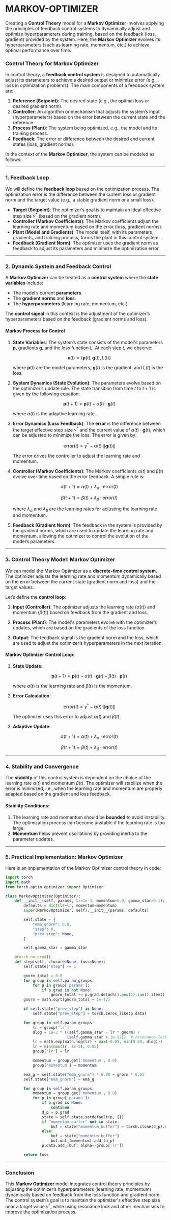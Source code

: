 # MARKOV-OPTIMIZER
Creating a **Control Theory** model for a **Markov Optimizer** involves applying the principles of feedback control systems to dynamically adjust and optimize hyperparameters during training, based on the feedback (loss, gradient) provided by the system. Here, the **Markov Optimizer** evolves its hyperparameters (such as learning rate, momentum, etc.) to achieve optimal performance over time.

### **Control Theory for Markov Optimizer**

In control theory, a **feedback control system** is designed to automatically adjust its parameters to achieve a desired output or minimize error (e.g., loss in optimization problems). The main components of a feedback system are:

1. **Reference (Setpoint)**: The desired state (e.g., the optimal loss or desired gradient norm).
2. **Controller**: An algorithm or mechanism that adjusts the system’s input (hyperparameters) based on the error between the current state and the reference.
3. **Process (Plant)**: The system being optimized, e.g., the model and its training process.
4. **Feedback**: The error or difference between the desired and current states (loss, gradient norms).

In the context of the **Markov Optimizer**, the system can be modeled as follows:

---

### **1. Feedback Loop**

We will define the **feedback loop** based on the optimization process. The optimization error is the difference between the current loss or gradient norm and the target value (e.g., a stable gradient norm or a small loss).

* **Target (Setpoint)**: The optimizer’s goal is to maintain an ideal effective step size $\gamma^*$ (based on the gradient norm).
* **Controller (Markov Coefficients)**: The Markov coefficients adjust the learning rate and momentum based on the error (loss, gradient norms).
* **Plant (Model and Gradients)**: The model itself, with its parameters, gradients, and training process, forms the plant in this control system.
* **Feedback (Gradient Norm)**: The optimizer uses the gradient norm as feedback to adjust its parameters and minimize the optimization error.

---

### **2. Dynamic System and Feedback Control**

A **Markov Optimizer** can be treated as a **control system** where the **state variables** include:

* The model’s current **parameters**.
* The **gradient norms** and **loss**.
* The **hyperparameters** (learning rate, momentum, etc.).

The **control signal** in this context is the adjustment of the optimizer’s hyperparameters based on the feedback (gradient norms and loss).

#### **Markov Process for Control**

1. **State Variables**: The system’s state consists of the model's parameters $\mathbf{p}$, gradients $\mathbf{g}$, and the loss function $L$. At each step $t$, we observe:

   $$
   \mathbf{x}(t) = \{ \mathbf{p}(t), \mathbf{g}(t), L(t) \}
   $$

   where $\mathbf{p}(t)$ are the model parameters, $\mathbf{g}(t)$ is the gradient, and $L(t)$ is the loss.

2. **System Dynamics (State Evolution)**: The parameters evolve based on the optimizer’s update rule. The state transition from time $t$ to $t+1$ is given by the following equation:

   $$
   \mathbf{p}(t+1) = \mathbf{p}(t) + \alpha(t) \cdot \mathbf{g}(t)
   $$

   where $\alpha(t)$ is the adaptive learning rate.

3. **Error Dynamics (Loss Feedback)**: The **error** is the difference between the target effective step size $\gamma^*$ and the current value of $\alpha(t) \cdot \mathbf{g}(t)$, which can be adjusted to minimize the loss. The error is given by:

   $$
   \text{error}(t) = \gamma^* - \alpha(t) \cdot \|\mathbf{g}(t)\|
   $$

   The error drives the controller to adjust the learning rate and momentum.

4. **Controller (Markov Coefficients)**: The Markov coefficients $\alpha(t)$ and $\beta(t)$ evolve over time based on the error feedback. A simple rule is:

   $$
   \alpha(t+1) = \alpha(t) + \lambda_{\alpha} \cdot \text{error}(t)
   $$

   $$
   \beta(t+1) = \beta(t) + \lambda_{\beta} \cdot \text{error}(t)
   $$

   where $\lambda_{\alpha}$ and $\lambda_{\beta}$ are the learning rates for adjusting the learning rate and momentum.

5. **Feedback (Gradient Norm)**: The feedback in the system is provided by the gradient norms, which are used to update the learning rate and momentum, allowing the optimizer to control the evolution of the model’s parameters.

---

### **3. Control Theory Model: Markov Optimizer**

We can model the Markov Optimizer as a **discrete-time control system**. The optimizer adjusts the learning rate and momentum dynamically based on the error between the current state (gradient norm and loss) and the target values.

Let’s define the **control loop**:

1. **Input (Controller)**: The optimizer adjusts the learning rate ($\alpha(t)$) and momentum ($\beta(t)$) based on feedback from the gradient and loss.

2. **Process (Plant)**: The model's parameters evolve with the optimizer’s updates, which are based on the gradients of the loss function.

3. **Output**: The feedback signal is the gradient norm and the loss, which are used to adjust the optimizer’s hyperparameters in the next iteration.

#### **Markov Optimizer Control Loop:**

1. **State Update**:

   $$
   \mathbf{p}(t+1) = \mathbf{p}(t) - \alpha(t) \cdot \mathbf{g}(t) + \beta(t) \cdot \mathbf{p}(t)
   $$

   where $\alpha(t)$ is the learning rate and $\beta(t)$ is the momentum.

2. **Error Calculation**:

   $$
   \text{error}(t) = \gamma^* - \alpha(t) \cdot \|\mathbf{g}(t)\|
   $$

   The optimizer uses this error to adjust $\alpha(t)$ and $\beta(t)$.

3. **Adaptive Update**:

   $$
   \alpha(t+1) = \alpha(t) + \lambda_{\alpha} \cdot \text{error}(t)
   $$

   $$
   \beta(t+1) = \beta(t) + \lambda_{\beta} \cdot \text{error}(t)
   $$

---

### **4. Stability and Convergence**

The **stability** of this control system is dependent on the choice of the learning rate $\alpha(t)$ and momentum $\beta(t)$. The optimizer will stabilize when the error is minimized, i.e., when the learning rate and momentum are properly adapted based on the gradient and loss feedback.

#### **Stability Conditions:**

1. The learning rate and momentum should be **bounded** to avoid instability. The optimization process can become unstable if the learning rate is too large.
2. **Momentum** helps prevent oscillations by providing inertia to the parameter updates.

---

### **5. Practical Implementation: Markov Optimizer**

Here is an implementation of the Markov Optimizer control theory in code:

```python
import torch
import math
from torch.optim.optimizer import Optimizer

class MarkovOptimizer(Optimizer):
    def __init__(self, params, lr=1e-3, momentum=0.9, gamma_star=0.1):
        defaults = dict(lr=lr, momentum=momentum)
        super(MarkovOptimizer, self).__init__(params, defaults)

        self.state = {
            "ema_gnorm": 0.0,
            "step": 0,
            "prev_step": None,
        }

        self.gamma_star = gamma_star

    @torch.no_grad()
    def step(self, closure=None, loss=None):
        self.state["step"] += 1

        gnorm_total = 0.0
        for group in self.param_groups:
            for p in group['params']:
                if p.grad is not None:
                    gnorm_total += p.grad.detach().pow(2).sum().item()
        gnorm = math.sqrt(gnorm_total + 1e-12)

        if self.state["prev_step"] is None:
            self.state["prev_step"] = torch.zeros_like(p.data)

        for group in self.param_groups:
            lr = group['lr']
            dlog = 1e-3 * ((self.gamma_star - lr * gnorm) /
                           (self.gamma_star + 1e-12))  # resonance lock adjustment
            lr = math.exp(math.log(lr) + max(-0.05, min(0.05, dlog)))
            lr = min(max(lr, 1e-5), 0.05)
            group['lr'] = lr

            momentum = group.get('momentum', 0.0)
            group['momentum'] = momentum

        ema_g = self.state["ema_gnorm"] * 0.98 + gnorm * 0.02
        self.state["ema_gnorm"] = ema_g

        for group in self.param_groups:
            momentum = group.get('momentum', 0.0)
            for p in group['params']:
                if p.grad is None:
                    continue
                d_p = p.grad
                state = self.state.setdefault(p, {})
                if "momentum_buffer" not in state:
                    buf = state["momentum_buffer"] = torch.clone(d_p).detach()
                else:
                    buf = state["momentum_buffer"]
                    buf.mul_(momentum).add_(d_p)
                p.data.add_(buf, alpha=-group['lr'])

        return loss
```

---

### **Conclusion**

This **Markov Optimizer** model integrates control theory principles by adjusting the optimizer’s hyperparameters (learning rate, momentum) dynamically based on feedback from the loss function and gradient norm. The control system’s goal is to maintain the optimizer's effective step size near a target value $\gamma^*$, while using resonance lock and other mechanisms to improve the optimization process.
